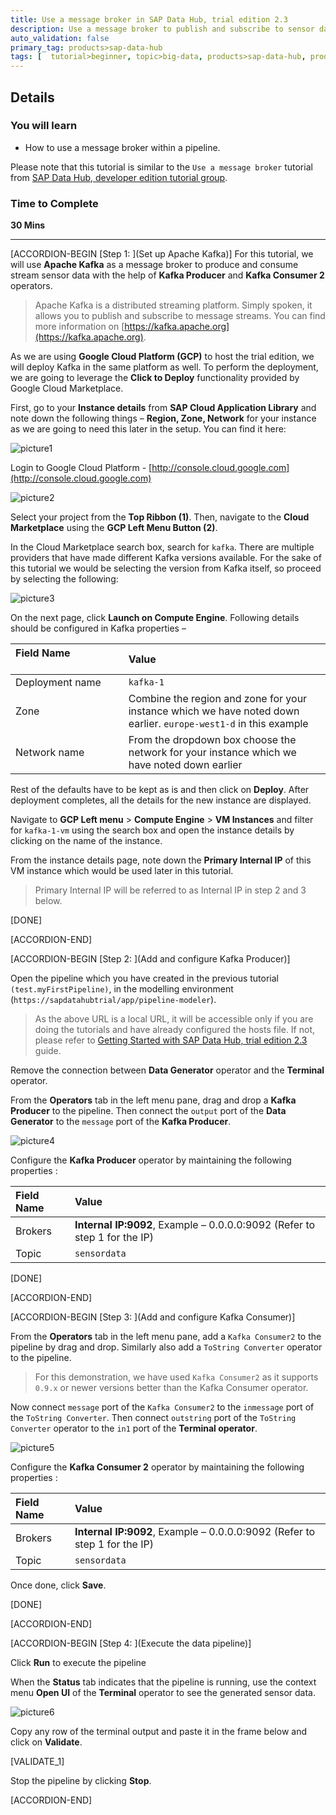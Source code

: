 ```yaml
---
title: Use a message broker in SAP Data Hub, trial edition 2.3
description: Use a message broker to publish and subscribe to sensor data by using SAP Data Hub, trial edition 2.3.
auto_validation: false
primary_tag: products>sap-data-hub
tags: [  tutorial>beginner, topic>big-data, products>sap-data-hub, products>sap-vora  ]
---
```


## Details
### You will learn  
  - How to use a message broker within a pipeline.

Please note that this tutorial is similar to the `Use a message broker` tutorial from [SAP Data Hub, developer edition tutorial group](https://developers.sap.com/group.datahub-pipelines.html).

### Time to Complete
**30 Mins**

---

[ACCORDION-BEGIN [Step 1: ](Set up Apache Kafka)]
For this tutorial, we will use **Apache Kafka** as a message broker to produce and consume stream sensor data with the help of **Kafka Producer** and **Kafka Consumer 2** operators.

>Apache Kafka is a distributed streaming platform. Simply spoken, it allows you to publish and subscribe to message streams. You can find more information on [https://kafka.apache.org](https://kafka.apache.org).

As we are using **Google Cloud Platform (GCP)** to host the trial edition, we will deploy Kafka in the same platform as well. To perform the deployment, we are going to leverage the **Click to Deploy** functionality provided by Google Cloud Marketplace.

First, go to your **Instance details** from **SAP Cloud Application Library** and note down the following things – **Region, Zone, Network** for your instance as we are going to need this later in the setup. You can find it here:

![picture1](datahub-trial-v2-pipelines-part02-1.png)

Login to Google Cloud Platform - [http://console.cloud.google.com](http://console.cloud.google.com)

![picture2](datahub-trial-v2-pipelines-part02-2.png)

Select your project from the **Top Ribbon (1)**. Then, navigate to the **Cloud Marketplace** using the **GCP Left Menu Button (2)**.

In the Cloud Marketplace search box, search for `kafka`. There are multiple providers that have made different Kafka versions available. For the sake of this tutorial we would be selecting the version from Kafka itself, so proceed by selecting the following:

![picture3](datahub-trial-v2-pipelines-part02-3.png)

On the next page, click **Launch on Compute Engine**. Following details should be configured in Kafka properties –

|  Field Name &nbsp;&nbsp;&nbsp;&nbsp;&nbsp;&nbsp;&nbsp;&nbsp;&nbsp;&nbsp;&nbsp;&nbsp;&nbsp;&nbsp;&nbsp;&nbsp;&nbsp;&nbsp;&nbsp;&nbsp;&nbsp;&nbsp;&nbsp;&nbsp;&nbsp;&nbsp;&nbsp;&nbsp;&nbsp;&nbsp;&nbsp;&nbsp;    | Value
|  :------------- | :-------------
|  Deployment name | `kafka-1`
|  Zone           | Combine the region and zone for your instance which we have noted down earlier. `europe-west1-d` in this example
|  Network name   | From the dropdown box choose the network for your instance which we have noted down earlier

Rest of the defaults have to be kept as is and then click on **Deploy**. After deployment completes, all the details for the new instance are displayed.

Navigate to **GCP Left menu** > **Compute Engine** > **VM Instances** and filter for `kafka-1-vm` using the search box and open the instance details by clicking on the name of the instance.

From the instance details page, note down the **Primary Internal IP** of this VM instance which would be used later in this tutorial.

>Primary Internal IP will be referred to as Internal IP in step 2 and 3 below.

[DONE]

[ACCORDION-END]

[ACCORDION-BEGIN [Step 2: ](Add and configure Kafka Producer)]

Open the pipeline which you have created in the previous tutorial `(test.myFirstPipeline)`, in the modelling environment (`https://sapdatahubtrial/app/pipeline-modeler`).

>As the above URL is a local URL, it will be accessible only if you are doing the tutorials and have already configured the hosts file. If not, please refer to [Getting Started with SAP Data Hub, trial edition 2.3](https://caldocs.hana.ondemand.com/caldocs/help/Getting_Started_Data_Hub23.pdf) guide.

Remove the connection between **Data Generator** operator and the **Terminal** operator.

From the **Operators** tab in the left menu pane, drag and drop a **Kafka Producer** to the pipeline. Then connect the `output` port of the **Data Generator** to the `message` port of the **Kafka Producer**.

![picture4](datahub-trial-v2-pipelines-part02-4.png)

Configure the **Kafka Producer** operator by maintaining the following properties :

|  Field Name     | Value
|  :------------- | :-------------
|  Brokers  | **Internal IP:9092**, Example – 0.0.0.0:9092 (Refer to step 1 for the IP)
|  Topic  | `sensordata`

[DONE]

[ACCORDION-END]


[ACCORDION-BEGIN [Step 3: ](Add and configure Kafka Consumer)]

From the **Operators** tab in the left menu pane, add a `Kafka Consumer2` to the pipeline by drag and drop. Similarly also add a `ToString Converter` operator to the pipeline.

>For this demonstration, we have used `Kafka Consumer2` as it supports `0.9.x` or newer versions better than the Kafka Consumer operator.

Now connect `message` port of the `Kafka Consumer2` to the `inmessage` port of the `ToString Converter`. Then connect `outstring` port of the `ToString Converter` operator to the `in1` port of the **Terminal operator**.

![picture5](datahub-trial-v2-pipelines-part02-5.png)

Configure the **Kafka Consumer 2** operator by maintaining the following properties :

|  Field Name     | Value
|  :------------- | :-------------
|  Brokers  | **Internal IP:9092**, Example – 0.0.0.0:9092 (Refer to step 1 for the IP)
|  Topic  | `sensordata`

Once done, click **Save**.

[DONE]

[ACCORDION-END]

[ACCORDION-BEGIN [Step 4: ](Execute the data pipeline)]

Click **Run** to execute the pipeline

When the **Status** tab indicates that the pipeline is running, use the context menu **Open UI** of the **Terminal** operator to see the generated sensor data.

![picture6](datahub-trial-v2-pipelines-part02-6.png)

Copy any row of the terminal output and paste it in the frame below and click on **Validate**.

[VALIDATE_1]

Stop the pipeline by clicking **Stop**.

[ACCORDION-END]


